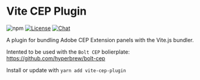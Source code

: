 # Vite CEP Plugin

![npm](https://img.shields.io/npm/v/vite-cep-plugin)
[![License](https://img.shields.io/badge/License-MIT-green.svg)](https://github.com/hyperbrew/vite-cep-plugin/blob/master/LICENSE)
[![Chat](https://img.shields.io/badge/chat-discord-7289da.svg)](https://discord.gg/PC3EvvuRbc)

A plugin for bundling Adobe CEP Extension panels with the Vite.js bundler.

Intented to be used with the `Bolt CEP` bolierplate: https://github.com/hyperbrew/bolt-cep

Install or update with `yarn add vite-cep-plugin`
